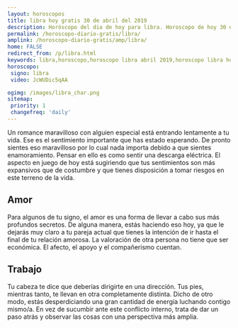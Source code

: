 ```yaml
---
layout: horoscopos
title: libra hoy gratis 30 de abril del 2019 
description: Horóscopo del dia de hoy para libra. Horoscopo de hoy 30 de abril del 2019. Las predicciones de amor, trabajo, vida personal gratis.
permalink: /horoscopo-diario-gratis/libra/
amplink: /horoscopo-diario-gratis/amp/libra/
home: FALSE
redirect_from: /p/libra.html
keywords: libra,horoscopo,horoscopo libra abril 2019,horoscopo libra hoy,tarot libra abril 2019,horoscopo libra,tarot libra hoy,horoscopo de hoy,horoscopo diario,tarot del amor,horoscopo de hoy libra,horoscopo diario del tarot, Horoscopo de hoy libra 30 de abril del 2019,horóscopo del día,signos zodiacales 2019, el horoscopo de hoy
horoscopo:
 signo: libra
 video: JcWUDic5qAA

ogimg: /images/libra_char.png
sitemap:
 priority: 1
 changefreq: 'daily'
---
```



Un romance maravilloso con alguien especial está entrando lentamente a tu vida. Ese es el sentimiento importante que has estado esperando. De pronto sientes eso maravilloso por lo cual nada importa debido a que sientes enamoramiento. Pensar en ello es como sentir una descarga eléctrica. El aspecto en juego de hoy está sugiriendo que tus sentimientos son más expansivos que de costumbre y que tienes disposición a tomar riesgos en este terreno de la vida.

## Amor

Para algunos de tu signo, el amor es una forma de llevar a cabo sus más profundos secretos. De alguna manera, estás haciendo eso hoy, ya que le dejarás muy claro a tu pareja actual que tienes la intención de ir hasta el final de tu relación amorosa. La valoración de otra persona no tiene que ser económica. El afecto, el apoyo y el compañerismo cuentan.

## Trabajo

Tu cabeza te dice que deberías dirigirte en una dirección. Tus pies, mientras tanto, te llevan en otra completamente distinta. Dicho de otro modo, estás desperdiciando una gran cantidad de energía luchando contigo mismo/a. En vez de sucumbir ante este conflicto interno, trata de dar un paso atrás y observar las cosas con una perspectiva más amplia.